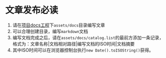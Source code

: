 # 文章发布必读

  1. 请在[项目docs工程](https://github.com/lbx10/docs)下`assets/docs`目录编写文章
  2. 可以合理创建目录，编写`markdown`文档
  3. 编写文档完成之后，请在`assets/docs/catalog.list`的最前方添加一条记录，格式为：文章名称|文档相对路径|编写文档的ISO时间|文档摘要
  4. 其中ISO时间可以在浏览器控制台执行`new Date().toISOString()`获得。
